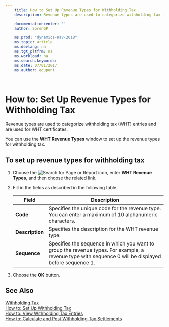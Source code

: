 ```yaml
---
    title: How to Set Up Revenue Types for Withholding Tax
    description: Revenue types are used to categorize withholding tax (WHT) entries and are used for WHT certificates.

    documentationcenter: ''
    author: SorenGP

    ms.prod: "dynamics-nav-2018"
    ms.topic: article
    ms.devlang: na
    ms.tgt_pltfrm: na
    ms.workload: na
    ms.search.keywords:
    ms.date: 07/01/2017
    ms.author: edupont

---
```

# How to: Set Up Revenue Types for Withholding Tax
Revenue types are used to categorize withholding tax (WHT) entries and are used for WHT certificates.  

You can use the **WHT Revenue Types** window to set up the revenue types for withholding tax.  

## To set up revenue types for withholding tax  

1.  Choose the ![Search for Page or Report](../../media/ui-search/search_small.png "Search for Page or Report icon") icon, enter **WHT Revenue Types**, and then choose the related link.  
2.  Fill in the fields as described in the following table.  

    |Field|Description|  
    |---------------------------------|---------------------------------------|  
    |**Code**|Specifies the unique code for the revenue type. You can enter a maximum of 10 alphanumeric characters.|  
    |**Description**|Specifies the description for the WHT revenue type.|  
    |**Sequence**|Specifies the sequence in which you want to group the revenue types. For example, a revenue type with sequence 0 will be displayed before sequence 1.|  

3.  Choose the **OK** button.  

## See Also  
 [Withholding Tax](withholding-tax.md)   
 [How to: Set Up Withholding Tax](how-to-set-up-withholding-tax.md)   
 [How to: View Withholding Tax Entries](how-to-view-withholding-tax-entries.md)   
 [How to: Calculate and Post Withholding Tax Settlements](how-to-calculate-and-post-withholding-tax-settlements.md)
